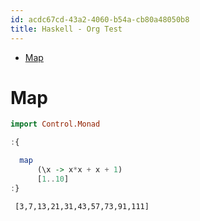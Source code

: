 ```yaml
---
id: acdc67cd-43a2-4060-b54a-cb80a48050b8
title: Haskell - Org Test
---
```


- <a href="#map" id="toc-map">Map</a>

# Map

``` haskell
import Control.Monad

:{

  map
      (\x -> x*x + x + 1)
      [1..10]
:}
```

``` example
 [3,7,13,21,31,43,57,73,91,111]
```
